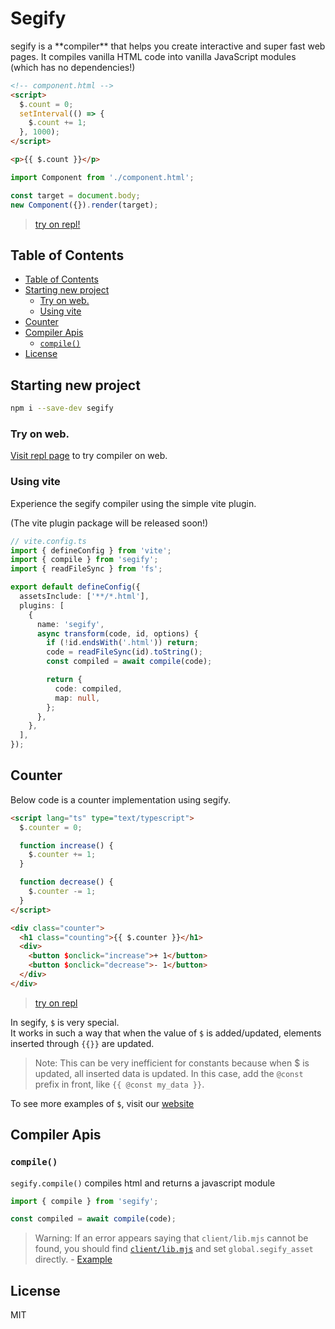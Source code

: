 <h1>Segify</h1>
segify is a **compiler** that helps you create interactive and super fast web pages.
It compiles vanilla HTML code into vanilla JavaScript modules (which has no dependencies!)

```html
<!-- component.html -->
<script>
  $.count = 0;
  setInterval(() => {
    $.count += 1;
  }, 1000);
</script>

<p>{{ $.count }}</p>
```

```ts
import Component from './component.html';

const target = document.body;
new Component({}).render(target);
```

> [try on repl!](<https://segify.vercel.app/repl.html#%3Cscript%3E%0A%20%20$.count%20=%200;%0A%20%20setInterval(()%20=%3E%20%7B%0A%20%20%20%20$.count%20+=%201;%0A%20%20%7D,%201000);%0A%3C/script%3E%0A%3Cp%3E%7B%7B$.count%7D%7D%3C/p%3E%0A>)

## Table of Contents

- [Table of Contents](#table-of-contents)
- [Starting new project](#starting-new-project)
  - [Try on web.](#try-on-web)
  - [Using vite](#using-vite)
- [Counter](#counter)
- [Compiler Apis](#compiler-apis)
  - [`compile()`](#compile)
- [License](#license)

## Starting new project

```bash
npm i --save-dev segify
```

### Try on web.

[Visit repl page](https://segify.vercel.app/repl.html) to try compiler on web.

### Using vite

Experience the segify compiler using the simple vite plugin.

(The vite plugin package will be released soon!)

```ts
// vite.config.ts
import { defineConfig } from 'vite';
import { compile } from 'segify';
import { readFileSync } from 'fs';

export default defineConfig({
  assetsInclude: ['**/*.html'],
  plugins: [
    {
      name: 'segify',
      async transform(code, id, options) {
        if (!id.endsWith('.html')) return;
        code = readFileSync(id).toString();
        const compiled = await compile(code);

        return {
          code: compiled,
          map: null,
        };
      },
    },
  ],
});
```

## Counter

Below code is a counter implementation using segify.

```html
<script lang="ts" type="text/typescript">
  $.counter = 0;

  function increase() {
    $.counter += 1;
  }

  function decrease() {
    $.counter -= 1;
  }
</script>

<div class="counter">
  <h1 class="counting">{{ $.counter }}</h1>
  <div>
    <button $onclick="increase">+ 1</button>
    <button $onclick="decrease">- 1</button>
  </div>
</div>
```

> [try on repl](<https://segify.vercel.app/repl.html#%3Cscript%3E%0A%20%20$.counter%20=%200;%0A%0A%20%20function%20increase()%20%7B%0A%20%20%20%20$.counter%20+=%201;%0A%20%20%7D%0A%0A%20%20function%20decrease()%20%7B%0A%20%20%20%20$.counter%20-=%201;%0A%20%20%7D%0A%3C/script%3E%0A%0A%3Cdiv%20class=%22counter%22%3E%0A%20%20%3Ch1%20class=%22counting%22%3E%7B%7B%20$.counter%20%7D%7D%3C/h1%3E%0A%20%20%3Cdiv%3E%0A%20%20%20%20%3Cbutton%20$onclick=%22increase%22%3E+%201%3C/button%3E%0A%20%20%20%20%3Cbutton%20$onclick=%22decrease%22%3E-%201%3C/button%3E%0A%20%20%3C/div%3E%0A%3C/div%3E>)

In segify, `$` is very special.  
It works in such a way that when the value of `$` is added/updated, elements inserted through `{{}}` are updated.

> Note: This can be very inefficient for constants because when $ is updated, all inserted data is updated. In this case, add the `@const` prefix in front, like `{{ @const my_data }}`.

To see more examples of `$`, visit our [website](https://segify.vercel.app/#usage-s)

## Compiler Apis

### `compile()`

`segify.compile()` compiles html and returns a javascript module

```ts
import { compile } from 'segify';

const compiled = await compile(code);
```

> Warning: If an error appears saying that `client/lib.mjs` cannot be found,
> you should find [`client/lib.mjs`](https://github.com/do4ng/segify/blob/main/packages/segify/client/lib.mjs) and set `global.segify_asset` directly. - [Example](https://github.com/do4ng/segify/blob/a59a2183f68ff90decdd02055d09996eedea85d4/playground/vite.config.ts#L20)

## License

MIT
